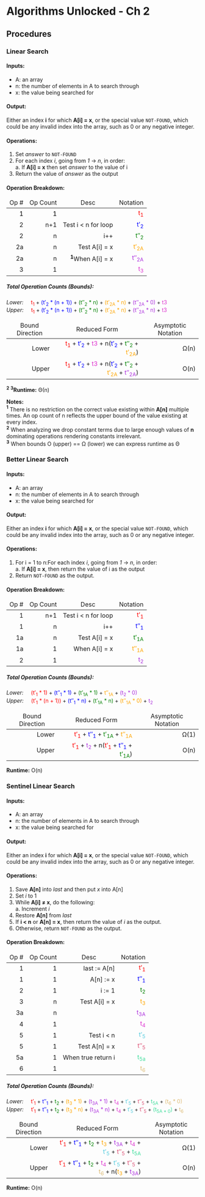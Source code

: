 # Algorithms Unlocked - Ch 2

## Procedures

### Linear Search
#### Inputs:
* A: an array
* n: the number of elements in A to search through
* x: the value being searched for

#### Output: 
Either an index **i**  for which **A\[i\] = x**, or the special value `NOT-FOUND`, which could be any invalid index into the array, such as 0 or any negative integer.

#### Operations:
1. Set *answer* to `NOT-FOUND`
2. For each index *i*, going from *1* &rarr; *n*, in order:  
   a. If **A\[i] = x** then set *answer* to the value of i  
3. Return the value of *answer* as the output

#### Operation Breakdown:
<table>
<thead><tr style="text-align: center"><td>Op #</td><td>Op Count</td><td>Desc</td><td>Notation</td></tr></thead>
<tbody> 
<tr style="text-align: right; color: #000;"><td>1</td><td>1</td><td></td><td style="color: red">t<sub>1</sub></td></tr>
<tr style="text-align: right"><td>2</td><td>n+1</td><td>Test i &lt; n for loop</td><td style="color: blue">t&prime;<sub>2</sub></td></tr>
<tr style="text-align: right"><td>2</td><td>n</td><td>i++</td><td style="color: green">t&Prime;<sub>2</sub></td></tr>
<tr style="text-align: right"><td>2a</td><td>n</td><td>Test A[i] = x</td><td style="color: orange">t&prime;<sub>2A</sub></td></tr>
<tr style="text-align: right"><td>2a</td><td>n</td><td><b><sup>1</sup></b>When A[i] = x</td><td style="color: #AC31DD">t&Prime;<sub>2A</sub></td></tr>
<tr style="text-align: right"><td>3</td><td>1</td><td></td><td style="color: #DD32CE">t<sub>3</sub></td></tr>
</tbody>
</table>


##### Total Operation Counts (Bounds):
*Lower:*&nbsp;&nbsp;&nbsp;&nbsp; <span style="color: red">t<sub>1</sub></span> + <span style="color: blue">(t&prime;<sub>2</sub> * (n + 1))</span> + <span style="color: green">(t&Prime;<sub>2</sub> * n)</span> + <span style="color: orange">(t&prime;<sub>2A</sub> * n)</span> + <span style="color: #AC31DD">(t&Prime;<sub>2A</sub> * 0)</span> + <span style="color:#DD32CE">t3</span>  
*Upper:*&nbsp;&nbsp;&nbsp;&nbsp; <span style="color: red">t<sub>1</sub></span> + <span style="color: blue">(t&prime;<sub>2</sub> * (n + 1))</span> + <span style="color: green">(t&Prime;<sub>2</sub> * n)</span> + <span style="color: orange">(t&prime;<sub>2A</sub> * n)</span> + <span style="color: #AC31DD">(t&Prime;<sub>2A</sub> * n)</span> + <span style="color:#DD32CE">t3</span>  


<table>
<thead><tr style="text-align: center"><td>Bound Direction</td><td>Reduced Form</td><td>Asymptotic Notation</td></tr></thead>
<tbody>
<tr style="text-align: right"><td>Lower</td><td><span style="color: red">t<sub>1</sub></span> + <span style="color: blue">t&prime;<sub>2</sub></span> + <span style="color:#DD32CE">t3</span> + n(<span style="color: blue">t&prime;<sub>2</sub></span> + <span style="color: green">t&Prime;<sub>2</sub></span> + <span style="color: orange">t&prime;<sub>2A</sub></span>)</td><td>&Omega;(n)</td></tr>
<tr style="text-align: right"><td>Upper</td><td><span style="color: red">t<sub>1</sub></span> + <span style="color: blue">t&prime;<sub>2</sub></span> + <span style="color:#DD32CE">t3</span> + n(<span style="color: blue">t&prime;<sub>2</sub></span> + <span style="color: green">t&Prime;<sub>2</sub></span> + <span style="color: orange">t&prime;<sub>2A</sub></span> + <span style="color: #AC31DD">t&Prime;<sub>2A</sub></span>)</td><td>O(n)</td></tr>
</tbody>
</table>

**<b><sup>2</sup></b> <b><sup>3</sup></b>Runtime:** &Theta;(n) 

**Notes:**  
**<sup>1</sup>** There is no restriction on the correct value existing within **A\[n]** multiple times. An op count of n reflects the upper bound of the value existing at every index.   
**<sup>2</sup>** When analyzing we drop constant terms due to large enough values of **n** dominating operations rendering constants irrelevant.   
**<sup>3</sup>** When bounds O (upper) == &Omega; (lower) we can express runtime as &Theta;

### Better Linear Search
#### Inputs:
* A: an array
* n: the number of elements in A to search through
* x: the value being searched for

#### Output: 
Either an index **i**  for which **A\[i\] = x**, or the special value `NOT-FOUND`, which could be any invalid index into the array, such as 0 or any negative integer.

#### Operations:
1. For i = 1 to n:For each index *i*, going from *1* &rarr; *n*, in order:  
   a. If **A\[i] = x**, then return the value of i as the output
2. Return `NOT-FOUND` as the output.

#### Operation Breakdown:
<table>
<thead><tr style="text-align: center"><td>Op #</td><td>Op Count</td><td>Desc</td><td>Notation</td></tr></thead>
<tbody> 
<tr style="text-align: right"><td>1</td><td>n+1</td><td>Test i &lt; n for loop</td><td style="color: red">t&prime;<sub>1</sub></td></tr>
<tr style="text-align: right"><td>1</td><td>n</td><td>i++</td><td style="color: blue">t&Prime;<sub>1</sub></td></tr>
<tr style="text-align: right"><td>1a</td><td>n</td><td>Test A[i] = x</td><td style="color: green">t&prime;<sub>1A</sub></td></tr>
<tr style="text-align: right"><td>1a</td><td>1</td><td>When A[i] = x</td><td style="color: orange">t&Prime;<sub>1A</sub></td></tr>
<tr style="text-align: right"><td>2</td><td>1</td><td></td><td style="color: #AC31DD">t<sub>2</sub></td></tr>
</tbody>
</table>

##### Total Operation Counts (Bounds):
*Lower:*&nbsp;&nbsp;&nbsp;&nbsp; <span style="color: red">(t&prime;<sub>1</sub> * 1)</span> + <span style="color: blue">(t&Prime;<sub>1</sub> * 1)</span> + <span style="color: green">(t&prime;<sub>1A</sub> * 1)</span> + <span style="color: orange">t&Prime;<sub>1A</sub></span> + <span style="color: #AC31DD">(t<sub>2</sub> * 0)</span>  
*Upper:*&nbsp;&nbsp;&nbsp;&nbsp; <span style="color: red">(t&prime;<sub>1</sub> * (n + 1))</span> + <span style="color: blue">(t&Prime;<sub>1</sub> * n)</span> + <span style="color: green">(t&prime;<sub>1A</sub> * n)</span> + <span style="color: orange">(t&Prime;<sub>1A</sub> * 0)</span> + <span style="color: #AC31DD">t<sub>2</sub></span>  

<table>
<thead><tr style="text-align: center"><td>Bound Direction</td><td>Reduced Form</td><td>Asymptotic Notation</td></tr></thead>
<tbody>
<tr style="text-align: right"><td>Lower</td><td><span style="color: red">t&prime;<sub>1</sub></span> + <span style="color: blue">t&Prime;<sub>1</sub></span> + <span style="color: green">t&prime;<sub>1A</sub></span> + <span style="color: orange">t&Prime;<sub>1A</sub></span></td><td>&Omega;(1)</td></tr>
<tr style="text-align: right"><td>Upper</td><td><span style="color: red">t&prime;<sub>1</sub></span> + <span style="color: #AC31DD">t<sub>2</sub></span> + n(<span style="color: red">t&prime;<sub>1</sub></span> + <span style="color: blue">t&Prime;<sub>1</sub></span> + <span style="color: green">t&prime;<sub>1A</sub></span>)</td><td>O(n)</td></tr>
</tbody>
</table>

**Runtime:** O(n) 

### Sentinel Linear Search
#### Inputs:
* A: an array
* n: the number of elements in A to search through
* x: the value being searched for

#### Output: 
Either an index **i**  for which **A\[i\] = x**, or the special value `NOT-FOUND`, which could be any invalid index into the array, such as 0 or any negative integer.

#### Operations:
1. Save **A\[n]** into *last* and then put *x* into A\[n]
2. Set *i* to 1
3. While **A\[i] &ne; x**, do the following:  
  a. Increment *i*
4. Restore **A\[n]** from *last*
5. If **i < n** or **A\[n] = x**, then return the value of *i* as the output.  
6. Otherwise, return `NOT-FOUND` as the output.

#### Operation Breakdown:
<table>
    <thead><tr style="text-align: center"><td>Op #</td><td>Op Count</td><td>Desc</td><td>Notation</td></tr></thead>
    <tbody> 
        <tr style="text-align: right"><td>1</td><td>1</td><td>last := A[n]</td><td style="color: red">t&prime;<sub>1</sub></td></tr>
        <tr style="text-align: right"><td>1</td><td>1</td><td>A[n] := x</td><td style="color: blue">t&Prime;<sub>1</sub></td></tr>
        <tr style="text-align: right"><td>2</td><td>1</td><td>i := 1</td><td style="color: green">t<sub>2</sub></td></tr>
        <tr style="text-align: right"><td>3</td><td>n</td><td>Test A[i] = x</td><td style="color: orange">t<sub>3</sub></td></tr>
        <tr style="text-align: right"><td>3a</td><td>n</td><td></td><td style="color: #AC31DD">t<sub>3A</sub></td></tr>
        <tr style="text-align: right"><td>4</td><td>1</td><td></td><td style="color: #DD32CE">t<sub>4</sub></td></tr>
        <tr style="text-align: right"><td>5</td><td>1</td><td>Test i &lt; n</td><td style="color: #57cbdd">t&prime;<sub>5</sub></td></tr>
        <tr style="text-align: right"><td>5</td><td>1</td><td>Test A[n] = x</td><td style="color: #dd5578">t&Prime;<sub>5</sub></td></tr>
        <tr style="text-align: right"><td>5a</td><td>1</td><td>When true return i</td><td style="color: #3edd9b">t<sub>5a</sub></td></tr>
        <tr style="text-align: right"><td>6</td><td>1</td><td></td><td style="color: #ddbc77">t<sub>6</sub></td></tr>
    </tbody>
</table>

##### Total Operation Counts (Bounds):
*Lower:*&nbsp;&nbsp;&nbsp;&nbsp; <span style="color: red">t&prime;<sub>1</sub></span> + <span style="color: blue">t&Prime;<sub>1</sub></span> + <span style="color: green">t<sub>2</sub></span> + <span style="color: orange">(t<sub>3</sub> * 1)</span> + <span style="color: #AC31DD">(t<sub>3A</sub> * 1)</span> + <span style="color: #DD32CE">t<sub>4</sub></span> + <span style="color: #57cbdd">t&prime;<sub>5</sub></span> + <span style="color: #dd5578">t&Prime;<sub>5</sub></span> + <span style="color: #3edd9b">t<sub>5A</sub></span> + <span style="color: #ddbc77">(t<sub>6</sub> * 0)</span>  
*Upper:*&nbsp;&nbsp;&nbsp;&nbsp; <span style="color: red">t&prime;<sub>1</sub></span> + <span style="color: blue">t&Prime;<sub>1</sub></span> + <span style="color: green">t<sub>2</sub></span> + <span style="color: orange">(t<sub>3</sub> * n)</span> + <span style="color: #AC31DD">(t<sub>3A</sub> * n)</span> + <span style="color: #DD32CE">t<sub>4</sub></span> + <span style="color: #57cbdd">t&prime;<sub>5</sub></span> + <span style="color: #dd5578">t&Prime;<sub>5</sub></span> + <span style="color: #3edd9b">(t<sub>5A * 0</sub>)</span> + <span style="color: #ddbc77">t<sub>6</sub></span>

<table>
<thead><tr style="text-align: center"><td>Bound Direction</td><td>Reduced Form</td><td>Asymptotic Notation</td></tr></thead>
<tbody>
<tr style="text-align: right"><td>Lower</td><td><span style="color: red">t&prime;<sub>1</sub></span> + <span style="color: blue">t&Prime;<sub>1</sub></span> + <span style="color: green">t<sub>2</sub></span> + <span style="color: orange">t<sub>3</sub></span> + <span style="color: #AC31DD">t<sub>3A</sub></span> + <span style="color: #DD32CE">t<sub>4</sub></span> + <span style="color: #57cbdd">t&prime;<sub>5</sub></span> + <span style="color: #dd5578">t&Prime;<sub>5</sub></span> + <span style="color: #3edd9b">t<sub>5A</sub></span></td><td>&Omega;(1)</td></tr>
<tr style="text-align: right"><td>Upper</td><td><span style="color: red">t&prime;<sub>1</sub></span> + <span style="color: blue">t&Prime;<sub>1</sub></span> + <span style="color: green">t<sub>2</sub></span> + <span style="color: #DD32CE">t<sub>4</sub></span> + <span style="color: #57cbdd">t&prime;<sub>5</sub></span> + <span style="color: #dd5578">t&Prime;<sub>5</sub></span> + <span style="color: #ddbc77">t<sub>6</sub></span> + n(<span style="color: orange">t<sub>3</sub></span> + <span style="color: #AC31DD">t<sub>3A</sub></span>) 
</td><td>O(n)</td></tr>
</tbody>
</table>

**Runtime:** O(n)